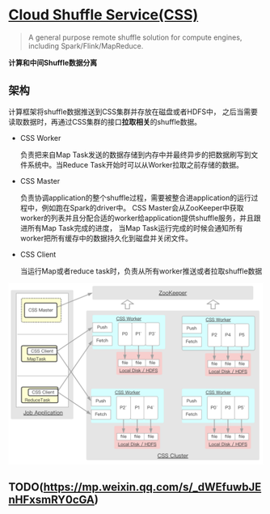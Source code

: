 # [Cloud Shuffle Service(CSS)](https://github.com/bytedance/CloudShuffleService)

> A general purpose remote shuffle solution for compute engines, including Spark/Flink/MapReduce.

**计算和中间Shuffle数据分离**

## 架构

计算框架将shuffle数据推送到CSS集群并存放在磁盘或者HDFS中， 之后当需要读取数据时，再通过CSS集群的接口**拉取相关**的shuffle数据。

- CSS Worker

  负责把来自Map Task发送的数据存储到内存中并最终异步的把数据刷写到文件系统中。当Reduce Task开始时可以从Worker拉取之前存储的数据。

- CSS Master

  负责协调application的整个shuffle过程，需要被整合进application的运行过程中，例如跑在Spark的driver中。 CSS Master会从ZooKeeper中获取worker的列表并且分配合适的worker给application提供shuffle服务，并且跟进所有Map Task完成的进度， 当Map Task运行完成的时候会通知所有worker把所有缓存中的数据持久化到磁盘并关闭文件。

- CSS Client

  当运行Map或者reduce task时，负责从所有worker推送或者拉取shuffle数据

<img src="pics/css-arch.png" alt="CSS Architecture" style="zoom: 50%;" />



## TODO(https://mp.weixin.qq.com/s/_dWEfuwbJEnHFxsmRY0cGA)